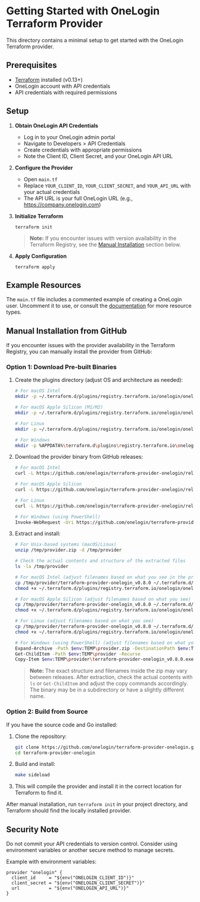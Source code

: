 # Getting Started with OneLogin Terraform Provider

This directory contains a minimal setup to get started with the OneLogin Terraform provider.

## Prerequisites

- [Terraform](https://www.terraform.io/downloads.html) installed (v0.13+)
- OneLogin account with API credentials
- API credentials with required permissions

## Setup

1. **Obtain OneLogin API Credentials**
   - Log in to your OneLogin admin portal
   - Navigate to Developers > API Credentials
   - Create credentials with appropriate permissions
   - Note the Client ID, Client Secret, and your OneLogin API URL

2. **Configure the Provider**
   - Open `main.tf`
   - Replace `YOUR_CLIENT_ID`, `YOUR_CLIENT_SECRET`, and `YOUR_API_URL` with your actual credentials
   - The API URL is your full OneLogin URL (e.g., https://company.onelogin.com)

3. **Initialize Terraform**
   ```
   terraform init
   ```

   > **Note:** If you encounter issues with version availability in the Terraform Registry, see the [Manual Installation](#manual-installation-from-github) section below.

4. **Apply Configuration**
   ```
   terraform apply
   ```

## Example Resources

The `main.tf` file includes a commented example of creating a OneLogin user. Uncomment it to use, or consult the [documentation](https://registry.terraform.io/providers/onelogin/onelogin/latest/docs) for more resource types.

## Manual Installation from GitHub

If you encounter issues with the provider availability in the Terraform Registry, you can manually install the provider from GitHub:

### Option 1: Download Pre-built Binaries

1. Create the plugins directory (adjust OS and architecture as needed):
   ```bash
   # For macOS Intel
   mkdir -p ~/.terraform.d/plugins/registry.terraform.io/onelogin/onelogin/0.8.0/darwin_amd64

   # For macOS Apple Silicon (M1/M2)
   mkdir -p ~/.terraform.d/plugins/registry.terraform.io/onelogin/onelogin/0.8.0/darwin_arm64

   # For Linux
   mkdir -p ~/.terraform.d/plugins/registry.terraform.io/onelogin/onelogin/0.8.0/linux_amd64

   # For Windows
   mkdir -p %APPDATA%\terraform.d\plugins\registry.terraform.io\onelogin\onelogin\0.8.0\windows_amd64
   ```

2. Download the provider binary from GitHub releases:
   ```bash
   # For macOS Intel
   curl -L https://github.com/onelogin/terraform-provider-onelogin/releases/download/v0.8.0/terraform-provider-onelogin_0.8.0_darwin_amd64.zip -o /tmp/provider.zip

   # For macOS Apple Silicon
   curl -L https://github.com/onelogin/terraform-provider-onelogin/releases/download/v0.8.0/terraform-provider-onelogin_0.8.0_darwin_arm64.zip -o /tmp/provider.zip

   # For Linux
   curl -L https://github.com/onelogin/terraform-provider-onelogin/releases/download/v0.8.0/terraform-provider-onelogin_0.8.0_linux_amd64.zip -o /tmp/provider.zip

   # For Windows (using PowerShell)
   Invoke-WebRequest -Uri https://github.com/onelogin/terraform-provider-onelogin/releases/download/v0.8.0/terraform-provider-onelogin_0.8.0_windows_amd64.zip -OutFile $env:TEMP\provider.zip
   ```

3. Extract and install:
   ```bash
   # For Unix-based systems (macOS/Linux)
   unzip /tmp/provider.zip -d /tmp/provider

   # Check the actual contents and structure of the extracted files
   ls -la /tmp/provider

   # For macOS Intel (adjust filenames based on what you see in the previous step)
   cp /tmp/provider/terraform-provider-onelogin_v0.8.0 ~/.terraform.d/plugins/registry.terraform.io/onelogin/onelogin/0.8.0/darwin_amd64/
   chmod +x ~/.terraform.d/plugins/registry.terraform.io/onelogin/onelogin/0.8.0/darwin_amd64/terraform-provider-onelogin_v0.8.0

   # For macOS Apple Silicon (adjust filenames based on what you see)
   cp /tmp/provider/terraform-provider-onelogin_v0.8.0 ~/.terraform.d/plugins/registry.terraform.io/onelogin/onelogin/0.8.0/darwin_arm64/
   chmod +x ~/.terraform.d/plugins/registry.terraform.io/onelogin/onelogin/0.8.0/darwin_arm64/terraform-provider-onelogin_v0.8.0

   # For Linux (adjust filenames based on what you see)
   cp /tmp/provider/terraform-provider-onelogin_v0.8.0 ~/.terraform.d/plugins/registry.terraform.io/onelogin/onelogin/0.8.0/linux_amd64/
   chmod +x ~/.terraform.d/plugins/registry.terraform.io/onelogin/onelogin/0.8.0/linux_amd64/terraform-provider-onelogin_v0.8.0

   # For Windows (using PowerShell) (adjust filenames based on what you see)
   Expand-Archive -Path $env:TEMP\provider.zip -DestinationPath $env:TEMP\provider
   Get-ChildItem -Path $env:TEMP\provider -Recurse
   Copy-Item $env:TEMP\provider\terraform-provider-onelogin_v0.8.0.exe $env:APPDATA\terraform.d\plugins\registry.terraform.io\onelogin\onelogin\0.8.0\windows_amd64\
   ```

   > **Note:** The exact structure and filenames inside the zip may vary between releases. After extraction, check the actual contents with `ls` or `Get-ChildItem` and adjust the copy commands accordingly. The binary may be in a subdirectory or have a slightly different name.

### Option 2: Build from Source

If you have the source code and Go installed:

1. Clone the repository:
   ```bash
   git clone https://github.com/onelogin/terraform-provider-onelogin.git
   cd terraform-provider-onelogin
   ```

2. Build and install:
   ```bash
   make sideload
   ```

3. This will compile the provider and install it in the correct location for Terraform to find it.

After manual installation, run `terraform init` in your project directory, and Terraform should find the locally installed provider.

## Security Note

Do not commit your API credentials to version control. Consider using environment variables or another secure method to manage secrets.

Example with environment variables:
```hcl
provider "onelogin" {
  client_id     = "${env("ONELOGIN_CLIENT_ID")}"
  client_secret = "${env("ONELOGIN_CLIENT_SECRET")}"
  url           = "${env("ONELOGIN_API_URL")}"
}
```